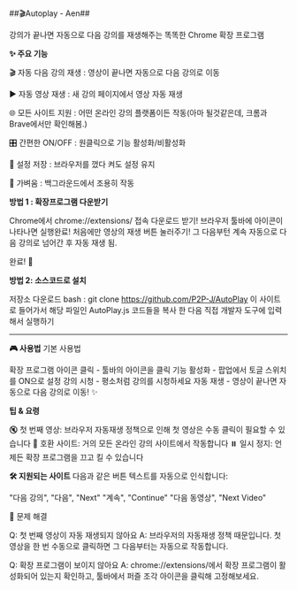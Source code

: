 ##🎬Autoplay - Aen##

강의가 끝나면 자동으로 다음 강의를 재생해주는 똑똑한 Chrome 확장 프로그램

**✨ 주요 기능**


🎬 자동 다음 강의 재생 : 영상이 끝나면 자동으로 다음 강의로 이동

▶️ 자동 영상 재생 : 새 강의 페이지에서 영상 자동 재생

🌐 모든 사이트 지원 : 어떤 온라인 강의 플랫폼이든 작동(아마 될것같은데, 크롬과 Brave에서만 확인해봄.)

🎛️ 간편한 ON/OFF : 원클릭으로 기능 활성화/비활성화

💾 설정 저장 : 브라우저를 껐다 켜도 설정 유지

🚀 가벼움 : 백그라운드에서 조용히 작동


**방법 1 : 확장프로그램 다운받기**

Chrome에서 chrome://extensions/ 접속
다운로드 받기!
브라우저 툴바에 아이콘이 나타나면 실행완료!
처음에만 영상의 재생 버튼 눌러주기!
그 다음부턴 계속 자동으로 다음 강의로 넘어간 후 자동 재생 됨.

완료! 🎉

**방법 2: 소스코드로 설치**

저장소 다운로드
bash : git clone https://github.com/P2P-J/AutoPlay
이 사이트로 들어가서 해당 파일인 AutoPlay.js 코드들을 복사 한 다음 직접 개발자 도구에 입력해서 실행하기

---

**🎮 사용법**
기본 사용법

확장 프로그램 아이콘 클릭 - 툴바의 아이콘을 클릭
기능 활성화 - 팝업에서 토글 스위치를 ON으로 설정
강의 시청 - 평소처럼 강의를 시청하세요
자동 재생 - 영상이 끝나면 자동으로 다음 강의로 이동! ✨

**팁 & 요령**

🔇 첫 번째 영상: 브라우저 자동재생 정책으로 인해 첫 영상은 수동 클릭이 필요할 수 있습니다
🎯 호환 사이트: 거의 모든 온라인 강의 사이트에서 작동합니다
⏸️ 일시 정지: 언제든 확장 프로그램을 끄고 킬 수 있습니다

**🛠️ 지원되는 사이트**
다음과 같은 버튼 텍스트를 자동으로 인식합니다:

"다음 강의", "다음", "Next"
"계속", "Continue"
"다음 동영상", "Next Video"

🐛 문제 해결

Q: 첫 번째 영상이 자동 재생되지 않아요
A: 브라우저의 자동재생 정책 때문입니다. 첫 영상을 한 번 수동으로 클릭하면 그 다음부터는 자동으로 작동합니다.

Q: 확장 프로그램이 보이지 않아요
A: chrome://extensions/에서 확장 프로그램이 활성화되어 있는지 확인하고, 툴바에서 퍼즐 조각 아이콘을 클릭해 고정해보세요.
